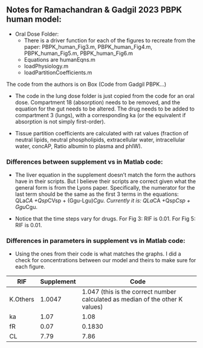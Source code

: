 ## Notes for Ramachandran & Gadgil 2023 PBPK human model:
- Oral Dose Folder:
  - There is a driver function for each of the figures to recreate from the paper: PBPK_human_Fig3.m, PBPK_human_Fig4.m, PBPK_human_Fig5.m, PBPK_human_Fig6.m
  - Equations are humanEqns.m
  - loadPhysiology.m
  - loadPartitionCoefficients.m

The code from the authors is on Box (Code from Gadgil PBPK…)

- The code in the lung dose folder is just copied from the code for an oral dose. Compartment 18 (absorption) needs to be removed, and the equation for the gut needs to be altered. The drug needs to be added to compartment 3 (lungs), with a corresponding ka (or the equivalent if absorption is not simply first-order).

- Tissue partition coefficients are calculated with rat values (fraction of neutral lipids, neutral phospholipids, extracellular water, intracellular water, concAP, Ratio albumin to plasma and phIW).

### Differences between supplement vs in Matlab code:
- The liver equation in the supplement doesn’t match the form the authors have in their scripts. But I believe their scripts are correct given what the general form is from the Lyons paper. Specifically, the numerator for the last term should be the same as the first 3 terms in the equations: QLa*CA +Qsp*CVsp + (Ggu-Lgu)*Cgu. Currently it is: QLa*CA +Qsp*Csp + Ggu*Cgu.

- Notice that the time steps vary for drugs. For Fig 3: RIF is 0.01. For Fig 5: RIF is 0.01.

### Differences in parameters in supplement vs in Matlab code:
- Using the ones from their code is what matches the graphs. I did a check for concentrations between our model and theirs to make sure for each figure. 

| RIF	| Supplement | 	Code | 
| --- | ---------- | ----- |
| K.Others | 1.0047 | 1.047 (this is the correct number calculated as median of the other K values) | 
|ka	| 1.07	| 1.08
|fR	| 0.07	| 0.1830
|CL	| 7.79	| 7.86